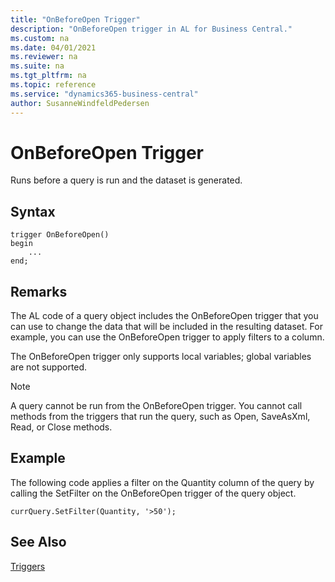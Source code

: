 ```yaml
---
title: "OnBeforeOpen Trigger"
description: "OnBeforeOpen trigger in AL for Business Central."
ms.custom: na
ms.date: 04/01/2021
ms.reviewer: na
ms.suite: na
ms.tgt_pltfrm: na
ms.topic: reference
ms.service: "dynamics365-business-central"
author: SusanneWindfeldPedersen
---
```


# OnBeforeOpen Trigger

Runs before a query is run and the dataset is generated.  

## Syntax  

```AL
trigger OnBeforeOpen()
begin
    ...
end;
```  

## Remarks

The AL code of a query object includes the OnBeforeOpen trigger that you can use to change the data that will be included in the resulting dataset. For example, you can use the OnBeforeOpen trigger to apply filters to a column.  

The OnBeforeOpen trigger only supports local variables; global variables are not supported.  

> [!NOTE]  
> A query cannot be run from the OnBeforeOpen trigger. You cannot call methods from the triggers that run the query, such as Open, SaveAsXml, Read, or Close methods.  

## Example

The following code applies a filter on the Quantity column of the query by calling the SetFilter on the OnBeforeOpen trigger of the query object.  

```AL
currQuery.SetFilter(Quantity, '>50');  
```  

## See Also

[Triggers](devenv-triggers.md)  
